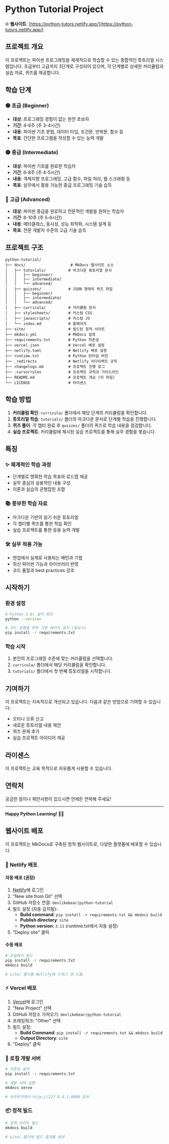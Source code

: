 # Python Tutorial Project

🌐 **웹사이트**: [https://python-tutors.netlify.app/](https://python-tutors.netlify.app/)

## 프로젝트 개요
이 프로젝트는 파이썬 프로그래밍을 체계적으로 학습할 수 있는 종합적인 튜토리얼 시스템입니다. 초급부터 고급까지 3단계로 구성되어 있으며, 각 단계별로 상세한 커리큘럼과 실습 자료, 퀴즈를 제공합니다.

## 학습 단계

### 🟢 초급 (Beginner)
- **대상**: 프로그래밍 경험이 없는 완전 초보자
- **기간**: 4-6주 (주 3-4시간)
- **내용**: 파이썬 기초 문법, 데이터 타입, 조건문, 반복문, 함수 등
- **목표**: 간단한 프로그램을 작성할 수 있는 능력 개발

### 🟡 중급 (Intermediate)  
- **대상**: 파이썬 기초를 완료한 학습자
- **기간**: 6-8주 (주 4-5시간)
- **내용**: 객체지향 프로그래밍, 고급 함수, 파일 처리, 웹 스크래핑 등
- **목표**: 실무에서 활용 가능한 중급 프로그래밍 기술 습득

### 🔴 고급 (Advanced)
- **대상**: 파이썬 중급을 완료하고 전문적인 개발을 원하는 학습자
- **기간**: 8-10주 (주 5-6시간)
- **내용**: 메타클래스, 동시성, 성능 최적화, 시스템 설계 등
- **목표**: 전문 개발자 수준의 고급 기술 습득

## 프로젝트 구조

```
python-tutorial/
├── docs/                    # MkDocs 웹사이트 소스
│   ├── tutorials/          # 마크다운 튜토리얼 문서
│   │   ├── beginner/
│   │   ├── intermediate/
│   │   └── advanced/
│   ├── quizzes/            # JSON 형태의 퀴즈 파일
│   │   ├── beginner/
│   │   ├── intermediate/
│   │   └── advanced/
│   ├── curricula/          # 커리큘럼 문서
│   ├── stylesheets/        # 커스텀 CSS
│   ├── javascripts/        # 커스텀 JS
│   └── index.md            # 홈페이지
├── site/                   # 빌드된 정적 사이트
├── mkdocs.yml              # MkDocs 설정
├── requirements.txt        # Python 의존성
├── vercel.json             # Vercel 배포 설정
├── netlify.toml            # Netlify 배포 설정
├── runtime.txt             # Python 런타임 버전
├── _redirects              # Netlify 리다이렉트 규칙
├── changelogs.md           # 프로젝트 진행 로그
├── .cursorrules            # 프로젝트 규칙과 가이드라인
├── README.md               # 프로젝트 개요 (이 파일)
└── LICENSE                 # 라이센스
```

## 학습 방법

1. **커리큘럼 확인**: `curricula/` 폴더에서 해당 단계의 커리큘럼을 확인합니다.
2. **튜토리얼 학습**: `tutorials/` 폴더의 마크다운 문서로 단계별 학습을 진행합니다.
3. **퀴즈 풀이**: 각 챕터 완료 후 `quizzes/` 폴더의 퀴즈로 학습 내용을 점검합니다.
4. **실습 프로젝트**: 커리큘럼에 제시된 실습 프로젝트를 통해 실무 경험을 쌓습니다.

## 특징

### ✨ 체계적인 학습 과정
- 단계별로 명확한 학습 목표와 로드맵 제공
- 실무 중심의 실용적인 내용 구성
- 이론과 실습의 균형잡힌 조합

### 📚 풍부한 학습 자료
- 마크다운 기반의 읽기 쉬운 튜토리얼
- 각 챕터별 퀴즈를 통한 학습 확인
- 실습 프로젝트를 통한 응용 능력 개발

### 🛠️ 실무 적용 가능
- 현업에서 실제로 사용되는 패턴과 기법
- 최신 파이썬 기능과 라이브러리 반영
- 코드 품질과 best practices 강조

## 시작하기

### 환경 설정
```bash
# Python 3.8+ 설치 확인
python --version

# 코드 실행을 위한 기본 패키지 설치 (필요시)
pip install -r requirements.txt
```

### 학습 시작
1. 본인의 프로그래밍 수준에 맞는 커리큘럼을 선택합니다.
2. `curricula/` 폴더에서 해당 커리큘럼을 확인합니다.
3. `tutorials/` 폴더에서 첫 번째 튜토리얼을 시작합니다.

## 기여하기

이 프로젝트는 지속적으로 개선되고 있습니다. 다음과 같은 방법으로 기여할 수 있습니다:

- 오타나 오류 신고
- 새로운 튜토리얼 내용 제안
- 퀴즈 문제 추가
- 실습 프로젝트 아이디어 제공

## 라이센스

이 프로젝트는 교육 목적으로 자유롭게 사용할 수 있습니다.

## 연락처

궁금한 점이나 제안사항이 있으시면 언제든 연락해 주세요!

---

**Happy Python Learning! 🐍✨**

## 웹사이트 배포

이 프로젝트는 MkDocs로 구축된 정적 웹사이트로, 다양한 플랫폼에 배포할 수 있습니다.

### 🚀 Netlify 배포

#### 자동 배포 (권장)
1. [Netlify](https://netlify.com)에 로그인
2. "New site from Git" 선택
3. GitHub 저장소 연결: `devlikebear/python-tutorial`
4. 빌드 설정 (자동 감지됨):
   - **Build command**: `pip install -r requirements.txt && mkdocs build`
   - **Publish directory**: `site`
   - **Python version**: `3.11` (runtime.txt에서 자동 설정)
5. "Deploy site" 클릭

#### 수동 배포
```bash
# 로컬에서 빌드
pip install -r requirements.txt
mkdocs build

# site/ 폴더를 Netlify에 드래그 앤 드롭
```

### ⚡ Vercel 배포

1. [Vercel](https://vercel.com)에 로그인
2. "New Project" 선택
3. GitHub 저장소 가져오기: `devlikebear/python-tutorial`
4. 프레임워크: "Other" 선택
5. 빌드 설정:
   - **Build Command**: `pip install -r requirements.txt && mkdocs build`
   - **Output Directory**: `site`
6. "Deploy" 클릭

### 🔧 로컬 개발 서버

```bash
# 의존성 설치
pip install -r requirements.txt

# 개발 서버 실행
mkdocs serve

# 브라우저에서 http://127.0.0.1:8000 접속
```

### 📦 정적 빌드

```bash
# 정적 사이트 빌드
mkdocs build

# site/ 폴더에 빌드 결과물 생성
``` 